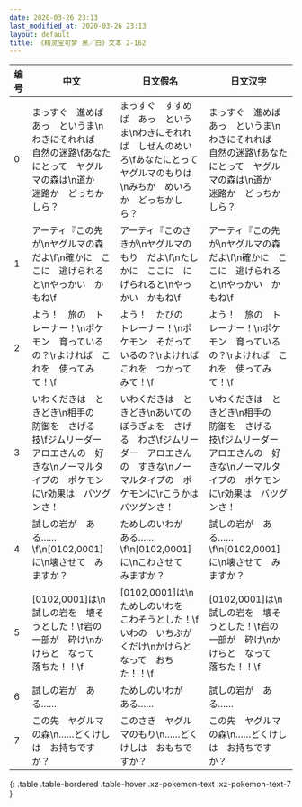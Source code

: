 ```yaml
---
date: 2020-03-26 23:13
last_modified_at: 2020-03-26 23:13
layout: default
title: 《精灵宝可梦 黑／白》文本 2-162
---
```

| 编号 | 中文 | 日文假名 | 日文汉字 |
| ---- | ---- | ---- | --- |
| 0 | まっすぐ　進めば　あっ　というま\nわきにそれれば　自然の迷路\fあなたにとって　ヤグルマの森は\n道か　迷路か　どっちかしら？ | まっすぐ　すすめば　あっ　というま\nわきにそれれば　しぜんのめいろ\fあなたにとって　ヤグルマのもりは\nみちか　めいろか　どっちかしら？ | まっすぐ　進めば　あっ　というま\nわきにそれれば　自然の迷路\fあなたにとって　ヤグルマの森は\n道か　迷路か　どっちかしら？ |
| 1 | アーティ『この先が\nヤグルマの森　だよ\f\n確かに　ここに　逃げられると\nやっかい　かもね\f | アーティ『このさきが\nヤグルマのもり　だよ\f\nたしかに　ここに　にげられると\nやっかい　かもね\f | アーティ『この先が\nヤグルマの森　だよ\f\n確かに　ここに　逃げられると\nやっかい　かもね\f |
| 2 | よう！　旅の　トレーナー！\nポケモン　育っているの？\rよければ　これを　使ってみて！\f | よう！　たびの　トレーナー！\nポケモン　そだっているの？\rよければ　これを　つかってみて！\f | よう！　旅の　トレーナー！\nポケモン　育っているの？\rよければ　これを　使ってみて！\f |
| 3 | いわくだきは　ときどき\n相手の　防御を　さげる　技\fジムリーダー　アロエさんの　好きな\nノーマルタイプの　ポケモンに\r効果は　バツグンさ！ | いわくだきは　ときどき\nあいての　ぼうぎょを　さげる　わざ\fジムリーダー　アロエさんの　すきな\nノーマルタイプの　ポケモンに\rこうかは　バツグンさ！ | いわくだきは　ときどき\n相手の　防御を　さげる　技\fジムリーダー　アロエさんの　好きな\nノーマルタイプの　ポケモンに\r効果は　バツグンさ！ |
| 4 | 試しの岩が　ある……\f\n[0102,0001]に\n壊させて　みますか？ | ためしのいわが　ある……\f\n[0102,0001]に\nこわさせて　みますか？ | 試しの岩が　ある……\f\n[0102,0001]に\n壊させて　みますか？ |
| 5 | [0102,0001]は\n試しの岩を　壊そうとした！\f岩の　一部が　砕け\nかけらと　なって　落ちた！！\f | [0102,0001]は\nためしのいわを　こわそうとした！\fいわの　いちぶが　くだけ\nかけらと　なって　おちた！！\f | [0102,0001]は\n試しの岩を　壊そうとした！\f岩の　一部が　砕け\nかけらと　なって　落ちた！！\f |
| 6 | 試しの岩が　ある…… | ためしのいわが　ある…… | 試しの岩が　ある…… |
| 7 | この先　ヤグルマの森\n……どくけしは　お持ちですか？ | このさき　ヤグルマのもり\n……どくけしは　おもちですか？ | この先　ヤグルマの森\n……どくけしは　お持ちですか？ |
{: .table .table-bordered .table-hover .xz-pokemon-text .xz-pokemon-text-7 }